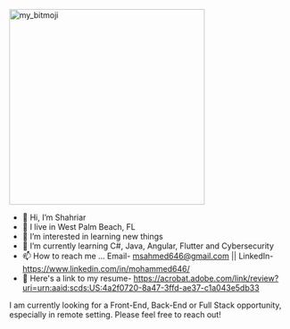 <!-- <img alt="Coder GIF" height=250 width=350 src="https://dl.openseauserdata.com/cache/originImage/files/527a9783c28c70962773a73db797ea4d.gif" /> -->
 
<img alt="my_bitmoji" height=350 width=350 src="https://github.com/msahmed646/msahmed646/assets/126536410/e2973d9c-61a0-43bd-96ba-3b22a0d9b7cf" />

- 👋 Hi, I’m Shahriar
- 📍 I live in West Palm Beach, FL
- 👀 I’m interested in learning new things
- 🌱 I’m currently learning C#, Java, Angular, Flutter and Cybersecurity
- 📫 How to reach me ... Email- msahmed646@gmail.com || LinkedIn- https://www.linkedin.com/in/mohammed646/
- 📄 Here's a link to my resume- https://acrobat.adobe.com/link/review?uri=urn:aaid:scds:US:4a2f0720-8a47-3ffd-ae37-c1a043e5db33
  
I am currently looking for a Front-End, Back-End or Full Stack opportunity, especially in remote setting. Please feel free to reach out!

<!---
msahmed646/msahmed646 is a ✨ special ✨ repository because its `README.md` (this file) appears on your GitHub profile.
You can click the Preview link to take a look at your changes.
--->
